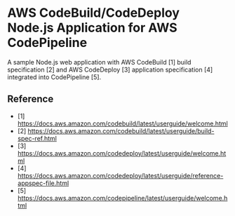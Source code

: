 # AWS CodeBuild/CodeDeploy Node.js Application for AWS CodePipeline
A sample Node.js web application with AWS CodeBuild [1] build specification [2] and 
AWS CodeDeploy [3] application specification [4] integrated into CodePipeline [5].

## Reference
- [1] https://docs.aws.amazon.com/codebuild/latest/userguide/welcome.html
- [2] https://docs.aws.amazon.com/codebuild/latest/userguide/build-spec-ref.html
- [3] https://docs.aws.amazon.com/codedeploy/latest/userguide/welcome.html
- [4] https://docs.aws.amazon.com/codedeploy/latest/userguide/reference-appspec-file.html
- [5] https://docs.aws.amazon.com/codepipeline/latest/userguide/welcome.html

